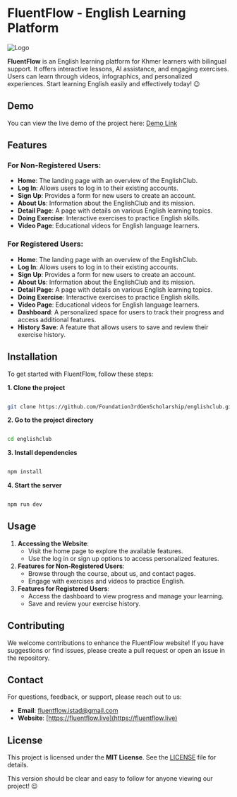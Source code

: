 
# **FluentFlow - English Learning Platform**
![Logo](https://english-club.istad.co/files/1a54db6e-fcca-45ba-b843-481d4fe626b0.png)

**FluentFlow** is an English learning platform for Khmer learners with bilingual support. It offers interactive lessons, AI assistance, and engaging exercises. Users can learn through videos, infographics, and personalized experiences. Start learning English easily and effectively today! 😉


## Demo

You can view the live demo of the project here:  [Demo Link](https://fluentflow.live/)

## **Features**

### **For Non-Registered Users:**

* **Home**: The landing page with an overview of the EnglishClub.  
* **Log In**: Allows users to log in to their existing accounts.  
* **Sign Up**: Provides a form for new users to create an account.  
* **About Us**: Information about the EnglishClub and its mission.  
* **Detail Page**: A page with details on various English learning topics.  
* **Doing Exercise**: Interactive exercises to practice English skills.  
* **Video Page**: Educational videos for English language learners.

### **For Registered Users:**

* **Home**: The landing page with an overview of the EnglishClub.  
* **Log In**: Allows users to log in to their existing accounts.  
* **Sign Up**: Provides a form for new users to create an account.  
* **About Us**: Information about the EnglishClub and its mission.  
* **Detail Page**: A page with details on various English learning topics.  
* **Doing Exercise**: Interactive exercises to practice English skills.  
* **Video Page**: Educational videos for English language learners.  
* **Dashboard**: A personalized space for users to track their progress and access additional features.  
* **History Save**: A feature that allows users to save and review their exercise history.


## **Installation**

To get started with FluentFlow, follow these steps:

**1. Clone the project**

```bash

git clone https://github.com/Foundation3rdGenScholarship/englishclub.git

```

**2. Go to the project directory**

```bash

cd englishclub

```

**3. Install dependencies**

```bash

npm install

```

**4. Start the server**

```bash

npm run dev

```

## **Usage**

1. **Accessing the Website**:  
   * Visit the home page to explore the available features.  
   * Use the log in or sign up options to access personalized features.  
2. **Features for Non-Registered Users**:  
   * Browse through the course, about us, and contact pages.  
   * Engage with exercises and videos to practice English.  
3. **Features for Registered Users**:  
   * Access the dashboard to view progress and manage your learning.  
   * Save and review your exercise history.

## **Contributing**

We welcome contributions to enhance the FluentFlow website\! If you have suggestions or find issues, please create a pull request or open an issue in the repository.

## **Contact**

For questions, feedback, or support, please reach out to us:

- **Email**: [fluentflow.istad@gmail.com](mailto:fluentflow.istad@gmail.com)
- **Website**: [https://fluentflow.live](https://fluentflow.live)

## **License**

This project is licensed under the **MIT License**. See the [LICENSE](LICENSE) file for details.

This version should be clear and easy to follow for anyone viewing our project! 😉

